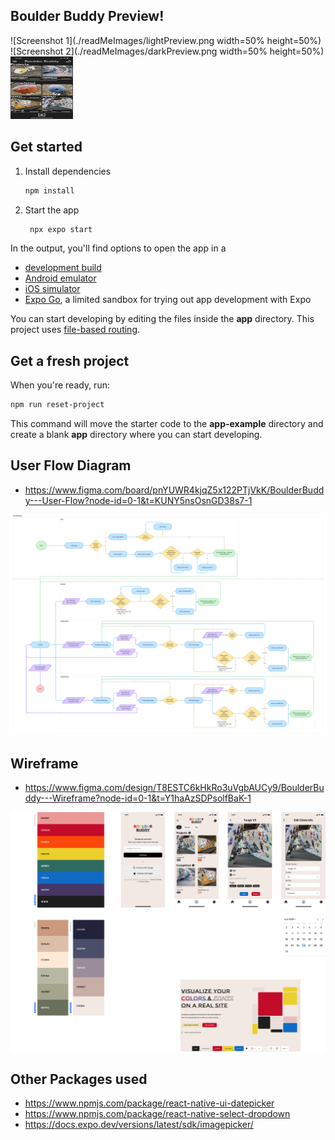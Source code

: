 ## Boulder Buddy Preview!

![Screenshot 1](./readMeImages/lightPreview.png width=50% height=50%) ![Screenshot 2](./readMeImages/darkPreview.png width=50% height=50%)
<img src="./readMeImages/darkPreview.png" width="100" height="100">

## Get started

1. Install dependencies

   ```bash
   npm install
   ```

2. Start the app

   ```bash
    npx expo start
   ```

In the output, you'll find options to open the app in a

- [development build](https://docs.expo.dev/develop/development-builds/introduction/)
- [Android emulator](https://docs.expo.dev/workflow/android-studio-emulator/)
- [iOS simulator](https://docs.expo.dev/workflow/ios-simulator/)
- [Expo Go](https://expo.dev/go), a limited sandbox for trying out app development with Expo

You can start developing by editing the files inside the **app** directory. This project uses [file-based routing](https://docs.expo.dev/router/introduction).

## Get a fresh project

When you're ready, run:

```bash
npm run reset-project
```

This command will move the starter code to the **app-example** directory and create a blank **app** directory where you can start developing.

## User Flow Diagram

- https://www.figma.com/board/pnYUWR4kjqZ5x122PTjVkK/BoulderBuddy---User-Flow?node-id=0-1&t=KUNY5nsOsnGD38s7-1

![User Flow Diagram](./readMeImages/userFlowDiagram.png)

## Wireframe

- https://www.figma.com/design/T8ESTC6kHkRo3uVgbAUCy9/BoulderBuddy---Wireframe?node-id=0-1&t=Y1haAzSDPsolfBaK-1

![Wireframe](./readMeImages/wireframe.png)

## Other Packages used

- https://www.npmjs.com/package/react-native-ui-datepicker
- https://www.npmjs.com/package/react-native-select-dropdown
- https://docs.expo.dev/versions/latest/sdk/imagepicker/

